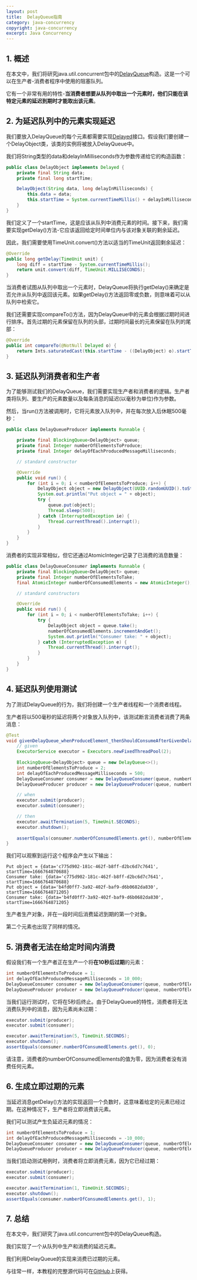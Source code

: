 ```yaml
---
layout: post
title:  DelayQueue指南
category: java-concurrency
copyright: java-concurrency
excerpt: Java Concurrency
---
```


## 1. 概述

在本文中，我们将研究java.util.concurrent包中的[DelayQueue](https://docs.oracle.com/en/java/javase/11/docs/api/java.base/java/util/concurrent/DelayQueue.html)构造。这是一个可以在生产者-消费者程序中使用的阻塞队列。

它有一个非常有用的特性-**当消费者想要从队列中取出一个元素时，他们只能在该特定元素的延迟到期时才能取出该元素**。

## 2. 为延迟队列中的元素实现延迟

我们要放入DelayQueue的每个元素都需要实现[Delayed](https://docs.oracle.com/en/java/javase/11/docs/api/java.base/java/util/concurrent/Delayed.html)接口。假设我们要创建一个DelayObject类，该类的实例将被放入DelayQueue中。

我们将String类型的data和delayInMilliseconds作为参数传递给它的构造函数：

```java
public class DelayObject implements Delayed {
    private final String data;
    private final long startTime;

    DelayObject(String data, long delayInMilliseconds) {
        this.data = data;
        this.startTime = System.currentTimeMillis() + delayInMilliseconds;
    }
}
```

我们定义了一个startTime，这是应该从队列中消费元素的时间。接下来，我们需要实现getDelay()方法-它应该返回给定时间单位内与该对象关联的剩余延迟。

因此，我们需要使用TimeUnit.convert()方法以适当的TimeUnit返回剩余延迟：

```java
@Override
public long getDelay(TimeUnit unit) {
    long diff = startTime - System.currentTimeMillis();
    return unit.convert(diff, TimeUnit.MILLISECONDS);
}
```

当消费者试图从队列中取出一个元素时，DelayQueue将执行getDelay()来确定是否允许从队列中返回该元素。如果getDelay()方法返回零或负数，则意味着可以从队列中检索它。

我们还需要实现compareTo()方法，因为DelayQueue中的元素会根据过期时间进行排序。首先过期的元素保留在队列的头部，过期时间最长的元素保留在队列的尾部：

```java
@Override
public int compareTo(@NotNull Delayed o) {
    return Ints.saturatedCast(this.startTime - ((DelayObject) o).startTime);
}
```

## 3. 延迟队列消费者和生产者

为了能够测试我们的DelayQueue，我们需要实现生产者和消费者的逻辑。生产者类将队列、要生产的元素数量以及每条消息的延迟(以毫秒为单位)作为参数。

然后，当run()方法被调用时，它将元素放入队列中，并在每次放入后休眠500毫秒：

```java
public class DelayQueueProducer implements Runnable {

    private final BlockingQueue<DelayObject> queue;
    private final Integer numberOfElementsToProduce;
    private final Integer delayOfEachProducedMessageMilliseconds;

    // standard constructor

    @Override
    public void run() {
        for (int i = 0; i < numberOfElementsToProduce; i++) {
            DelayObject object = new DelayObject(UUID.randomUUID().toString(), delayOfEachProducedMessageMilliseconds);
            System.out.println("Put object = " + object);
            try {
                queue.put(object);
                Thread.sleep(500);
            } catch (InterruptedException ie) {
                Thread.currentThread().interrupt();
            }
        }
    }
}
```

消费者的实现非常相似，但它还通过AtomicInteger记录了已消费的消息数量：

```java
public class DelayQueueConsumer implements Runnable {
    private final BlockingQueue<DelayObject> queue;
    private final Integer numberOfElementsToTake;
    final AtomicInteger numberOfConsumedElements = new AtomicInteger();

    // standard constructors

    @Override
    public void run() {
        for (int i = 0; i < numberOfElementsToTake; i++) {
            try {
                DelayObject object = queue.take();
                numberOfConsumedElements.incrementAndGet();
                System.out.println("Consumer take: " + object);
            } catch (InterruptedException e) {
                Thread.currentThread().interrupt();
            }
        }
    }
}
```

## 4. 延迟队列使用测试

为了测试DelayQueue的行为，我们将创建一个生产者线程和一个消费者线程。

生产者将以500毫秒的延迟将两个对象放入队列中，该测试断言消费者消费了两条消息：

```java
@Test
void givenDelayQueue_whenProduceElement_thenShouldConsumeAfterGivenDelay() throws InterruptedException {
    // given
    ExecutorService executor = Executors.newFixedThreadPool(2);
    
    BlockingQueue<DelayObject> queue = new DelayQueue<>();
    int numberOfElementsToProduce = 2;
    int delayOfEachProducedMessageMilliseconds = 500;
    DelayQueueConsumer consumer = new DelayQueueConsumer(queue, numberOfElementsToProduce);
    DelayQueueProducer producer = new DelayQueueProducer(queue, numberOfElementsToProduce, delayOfEachProducedMessageMilliseconds);

    // when
    executor.submit(producer);
    executor.submit(consumer);

    // then
    executor.awaitTermination(5, TimeUnit.SECONDS);
    executor.shutdown();
    
    assertEquals(consumer.numberOfConsumedElements.get(), numberOfElementsToProduce);
}
```

我们可以观察到运行这个程序会产生以下输出：

```shell
Put object = {data='c775d902-181c-462f-b8ff-d2bc6d7c7641', startTime=1666764870688}
Consumer take: {data='c775d902-181c-462f-b8ff-d2bc6d7c7641', startTime=1666764870688}
Put object = {data='b4fd0ff7-3a92-402f-baf9-d6b0682da830', startTime=1666764871205}
Consumer take: {data='b4fd0ff7-3a92-402f-baf9-d6b0682da830', startTime=1666764871205}
```

生产者生产对象，并在一段时间后消费延迟到期的第一个对象。

第二个元素也出现了同样的情况。

## 5. 消费者无法在给定时间内消费

假设我们有一个生产者正在生产一个将**在10秒后过期**的元素：

```java
int numberOfElementsToProduce = 1;
int delayOfEachProducedMessageMilliseconds = 10_000;
DelayQueueConsumer consumer = new DelayQueueConsumer(queue, numberOfElementsToProduce);
DelayQueueProducer producer = new DelayQueueProducer(queue, numberOfElementsToProduce, delayOfEachProducedMessageMilliseconds);
```

当我们运行测试时，它将在5秒后终止。由于DelayQueue的特性，消费者将无法消费队列中的消息，因为元素尚未过期：

```java
executor.submit(producer);
executor.submit(consumer);

executor.awaitTermination(5, TimeUnit.SECONDS);
executor.shutdown();
assertEquals(consumer.numberOfConsumedElements.get(), 0);
```

请注意，消费者的numberOfConsumedElements的值为零，因为消费者没有消费任何元素。

## 6. 生成立即过期的元素

当延迟消息getDelay()方法的实现返回一个负数时，这意味着给定的元素已经过期。在这种情况下，生产者将立即消费该元素。

我们可以测试产生负延迟元素的情况：

```java
int numberOfElementsToProduce = 1;
int delayOfEachProducedMessageMilliseconds = -10_000;
DelayQueueConsumer consumer = new DelayQueueConsumer(queue, numberOfElementsToProduce);
DelayQueueProducer producer = new DelayQueueProducer(queue, numberOfElementsToProduce, delayOfEachProducedMessageMilliseconds);
```

当我们启动测试用例时，消费者将立即消费元素，因为它已经过期：

```java
executor.submit(producer);
executor.submit(consumer);

executor.awaitTermination(1, TimeUnit.SECONDS);
executor.shutdown();
assertEquals(consumer.numberOfConsumedElements.get(), 1);
```

## 7. 总结

在本文中，我们研究了java.util.concurrent包中的DelayQueue构造。

我们实现了一个从队列中生产和消费的延迟元素。

我们利用DelayQueue的实现来消费已过期的元素。

与往常一样，本教程的完整源代码可在[GitHub](https://github.com/tuyucheng7/taketoday-tutorial4j/tree/master/java-core-modules/java-concurrency-collections-1)上获得。